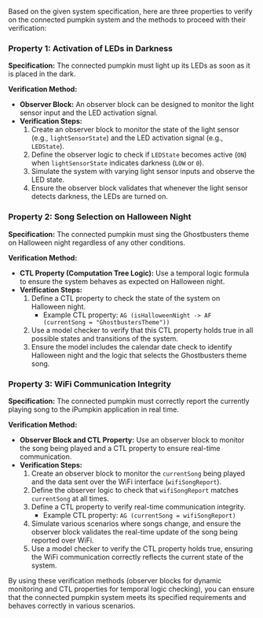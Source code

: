 Based on the given system specification, here are three properties to verify on the connected pumpkin system and the methods to proceed with their verification:

### Property 1: Activation of LEDs in Darkness
**Specification:** The connected pumpkin must light up its LEDs as soon as it is placed in the dark.

**Verification Method:**
- **Observer Block:** An observer block can be designed to monitor the light sensor input and the LED activation signal. 
- **Verification Steps:**
  1. Create an observer block to monitor the state of the light sensor (e.g., `lightSensorState`) and the LED activation signal (e.g., `LEDState`).
  2. Define the observer logic to check if `LEDState` becomes active (`ON`) when `lightSensorState` indicates darkness (`LOW` or `0`).
  3. Simulate the system with varying light sensor inputs and observe the LED state.
  4. Ensure the observer block validates that whenever the light sensor detects darkness, the LEDs are turned on.

### Property 2: Song Selection on Halloween Night
**Specification:** The connected pumpkin must sing the Ghostbusters theme on Halloween night regardless of any other conditions.

**Verification Method:**
- **CTL Property (Computation Tree Logic):** Use a temporal logic formula to ensure the system behaves as expected on Halloween night.
- **Verification Steps:**
  1. Define a CTL property to check the state of the system on Halloween night.
     - Example CTL property: `AG (isHalloweenNight -> AF (currentSong = "GhostbustersTheme"))`
  2. Use a model checker to verify that this CTL property holds true in all possible states and transitions of the system.
  3. Ensure the model includes the calendar date check to identify Halloween night and the logic that selects the Ghostbusters theme song.

### Property 3: WiFi Communication Integrity
**Specification:** The connected pumpkin must correctly report the currently playing song to the iPumpkin application in real time.

**Verification Method:**
- **Observer Block and CTL Property:** Use an observer block to monitor the song being played and a CTL property to ensure real-time communication.
- **Verification Steps:**
  1. Create an observer block to monitor the `currentSong` being played and the data sent over the WiFi interface (`wifiSongReport`).
  2. Define the observer logic to check that `wifiSongReport` matches `currentSong` at all times.
  3. Define a CTL property to verify real-time communication integrity.
     - Example CTL property: `AG (currentSong = wifiSongReport)`
  4. Simulate various scenarios where songs change, and ensure the observer block validates the real-time update of the song being reported over WiFi.
  5. Use a model checker to verify the CTL property holds true, ensuring the WiFi communication correctly reflects the current state of the system.

By using these verification methods (observer blocks for dynamic monitoring and CTL properties for temporal logic checking), you can ensure that the connected pumpkin system meets its specified requirements and behaves correctly in various scenarios.
